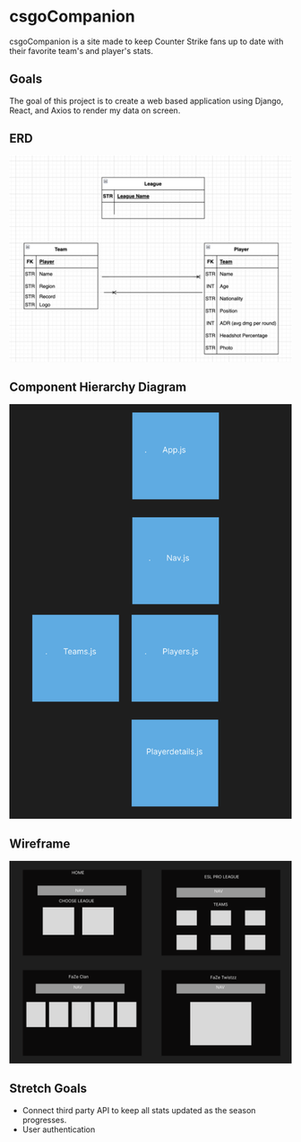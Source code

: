 # csgoCompanion
csgoCompanion is a site made to keep Counter Strike fans up to date with their favorite team's and player's stats.

## Goals 
The goal of this project is to create a web based application using Django, React, and Axios to render my data on screen.

## ERD
![](./assets/ERD.png)

## Component Hierarchy Diagram
![](./assets/CHD.png)

## Wireframe
![](./assets/wireframe.png)

## Stretch Goals
- Connect third party API to keep all stats updated as the season progresses.
- User authentication